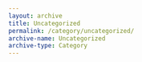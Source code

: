 ```yaml
---
layout: archive
title: Uncategorized
permalink: /category/uncategorized/
archive-name: Uncategorized
archive-type: Category
---
```

